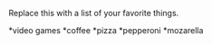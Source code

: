 Replace this with a list of your favorite things.

*video games
*coffee
*pizza
  *pepperoni
  *mozarella
  
